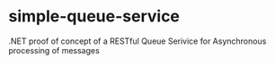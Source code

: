 simple-queue-service
====================

.NET proof of concept of a RESTful Queue Serivice for Asynchronous processing of messages
